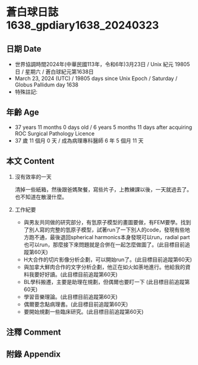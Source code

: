 [_metadata_:encoding]: - "utf-8"
[_metadata_:language]: - "zh-Hant-TW"
[_metadata_:fileformat]: - "markdown"
[_metadata_:MIME_type]: - "text/plain"
[_metadata_:markdown_version]: - "commonmark version 0.30"
[_metadata_:markdown_spec]: - "https://spec.commonmark.org/0.30/"

# 蒼白球日誌1638_gpdiary1638_20240323 #

## 日期 Date ##

* 世界協調時間2024年(中華民國113年，令和6年)3月23日 / Unix 紀元 19805 日 / 星期六 / 蒼白球紀元第1638日
* March 23, 2024 (UTC) / 19805 days since Unix Epoch / Saturday / Globus Pallidum day 1638
* 特殊註記:

## 年齡 Age ##

* 37 years 11 months 0 days old / 6 years 5 months 11 days after acquiring ROC Surgical Pathology Licence
* 37 歲 11 個月 0 天 / 成為病理專科醫師 6 年 5 個月 11 天

## 本文 Content ##

1. 沒有效率的一天

    清掉一些紙箱，然後跟爸媽聚餐，寫些片子，上教練課以後，一天就過去了。也不知道在散漫什麼。

    
2. 工作紀要

    - 與男友共同做的研究部分，有氫原子模型的畫圖要做，有FEM要學。找到了別人寫的完整的氫原子模型，試著run了一下別人的code，發現有些地方跑不通，最後退回spherical harmonics本身發現可以run，radial part也可以run，那麼接下來問題就是合併在一起怎麼做圖了。(此目標目前追蹤第60天)
   - H大合作的切片影像分析企劃，可以開始run了。(此目標目前追蹤第60天)
   - 與加拿大鮮肉合作的文字分析企劃，他正在如火如荼地進行。他給我的資料我要好好讀。(此目標目前追蹤第60天)
   - BL學科搬遷，主要是助理在規劃，但偶爾也要盯一下 (此目標目前追蹤第60天)
   - 學習音樂理論。(此目標目前追蹤第60天)
   - 偶爾要念點病理書。(此目標目前追蹤第60天)
   - 要開始規劃一些臨床研究。(此目標目前追蹤第60天)


## 注釋 Comment ##


## 附錄 Appendix ##


